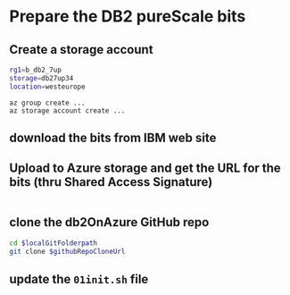 # Prepare the DB2 pureScale bits

## Create a storage account

```bash
rg1=b_db2_7up
storage=db27up34
location=westeurope
```

```
az group create ...
az storage account create ...
```

## download the bits from IBM web site



## Upload to Azure storage and get the URL for the bits (thru Shared Access Signature)

```bash
```

## clone the db2OnAzure GitHub repo

```bash
cd $localGitFolderpath
git clone $githubRepoCloneUrl
```

## update the `01init.sh` file

